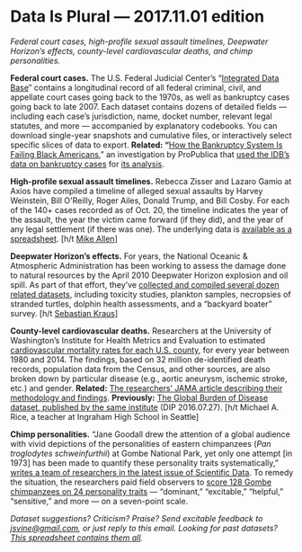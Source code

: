 Data Is Plural — 2017.11.01 edition
===================================

*Federal court cases, high-profile sexual assault timelines, Deepwater Horizon’s effects, county-level cardiovascular deaths, and chimp personalities.*


__Federal court cases.__ The U.S. Federal Judicial Center’s “[Integrated Data Base](https://www.fjc.gov/research/idb)” contains a longitudinal record of all federal criminal, civil, and appellate court cases going back to the 1970s, as well as bankruptcy cases going back to late 2007. Each dataset contains dozens of detailed fields — including each case’s jurisdiction, name, docket number, relevant legal statutes, and more — accompanied by explanatory codebooks. You can download single-year snapshots and cumulative files, or interactively select specific slices of data to export. __Related: “__[How the Bankruptcy System Is Failing Black Americans](https://features.propublica.org/bankruptcy-inequality/bankruptcy-failing-black-americans-debt-chapter-13/),” an investigation by ProPublica that [used the IDB’s data on bankruptcy cases](https://www.propublica.org/datastore/dataset/national-bankruptcy-chapter-7-13) for [its analysis](https://projects.propublica.org/graphics/bankruptcy-data-analysis).


__High-profile sexual assault timelines.__ Rebecca Zisser and Lazaro Gamio at Axios have compiled a timeline of alleged sexual assaults by Harvey Weinstein, Bill O'Reilly, Roger Ailes, Donald Trump, and Bill Cosby. For each of the 140+ cases recorded as of Oct. 20, the timeline indicates the year of the assault, the year the victim came forward (if they did), and the year of any legal settlement (if there was one). The underlying data is [available as a spreadsheet](https://docs.google.com/spreadsheets/d/10CWJHTzvGtkQgyz5bdkolz1KeZLqq7sYqNA3zQaPlYo/view#gid=1175970372). [h/t [Mike Allen](https://www.axios.com/axios-am-2498785314.html)]


__Deepwater Horizon’s effects.__ For years, the National Oceanic & Atmospheric Administration has been working to assess the damage done to natural resources by the April 2010 Deepwater Horizon explosion and oil spill. As part of that effort, they’ve [collected and compiled several dozen related datasets](https://www.diver.orr.noaa.gov/deepwater-horizon-nrda-data), including toxicity studies, plankton samples, necropsies of stranded turtles, dolphin health assessments, and a “backyard boater” survey. [h/t [Sebastian Kraus](https://www.mcc-berlin.net/en/about/team/kraus-sebastian.html)]


__County-level cardiovascular deaths.__ Researchers at the University of Washington’s Institute for Health Metrics and Evaluation to estimated [cardiovascular mortality rates for each U.S. county](http://ghdx.healthdata.org/record/united-states-cardiovascular-disease-mortality-rates-county-1980-2014), for every year between 1980 and 2014. The findings, based on 32 million de-identified death records, population data from the Census, and other sources, are also broken down by particular disease (e.g., aortic aneurysm, ischemic stroke, etc.) and gender. __Related:__ [The researchers’ JAMA article describing their methodology and findings](https://jamanetwork.com/journals/jama/fullarticle/2626571). __Previously:__ [The Global Burden of Disease dataset, published by the same institute](https://tinyletter.com/data-is-plural/letters/data-is-plural-2016-07-27-edition) (DIP 2016.07.27). [h/t Michael A. Rice, a teacher at Ingraham High School in Seattle]


__Chimp personalities.__ “Jane Goodall drew the attention of a global audience with vivid depictions of the personalities of eastern chimpanzees (*Pan troglodytes schweinfurthii*) at Gombe National Park, yet only one attempt [in 1973] has been made to quantify these personality traits systematically,” [writes a team of researchers in the latest issue of Scientific Data](https://www.nature.com/articles/sdata2017146). To remedy the situation, the researchers paid field observers to [score 128 Gombe chimpanzees on 24 personality traits](https://osf.io/s7d9d/) — “dominant,” “excitable,” “helpful,” “sensitive,” and more — on a seven-point scale.


*Dataset suggestions? Criticism? Praise? Send excitable feedback to <jsvine@gmail.com>, or just reply to this email. Looking for past datasets? [This spreadsheet contains them all](https://docs.google.com/spreadsheets/d/1wZhPLMCHKJvwOkP4juclhjFgqIY8fQFMemwKL2c64vk).*